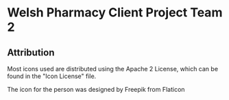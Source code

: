 # Welsh Pharmacy Client Project Team 2

## Attribution
Most icons used are distributed using the Apache 2 License, which can be found in the "Icon License" file.

The icon for the person was designed by Freepik from Flaticon